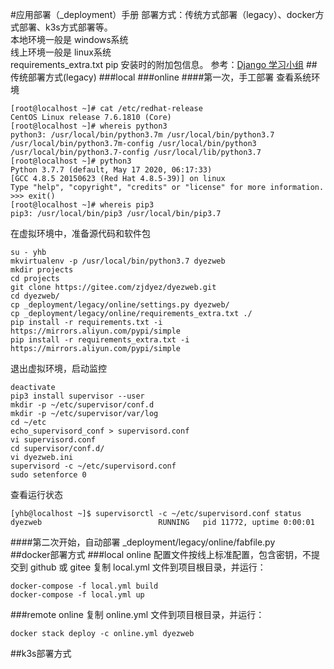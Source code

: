 #应用部署（_deployment）手册
部署方式：传统方式部署（legacy）、docker方式部署、k3s方式部署等。  
本地环境一般是 windows系统  
线上环境一般是 linux系统  
requirements_extra.txt  pip 安装时的附加包信息。
参考：[Django 学习小组](https://zhuanlan.zhihu.com/djstudyteam)
##传统部署方式(legacy)
###local 
###online 
####第一次，手工部署
查看系统环境  
```text
[root@localhost ~]# cat /etc/redhat-release   
CentOS Linux release 7.6.1810 (Core) 
[root@localhost ~]# whereis python3
python3: /usr/local/bin/python3.7m /usr/local/bin/python3.7 /usr/local/bin/python3.7m-config /usr/local/bin/python3 /usr/local/bin/python3.7-config /usr/local/lib/python3.7
[root@localhost ~]# python3
Python 3.7.7 (default, May 17 2020, 06:17:33) 
[GCC 4.8.5 20150623 (Red Hat 4.8.5-39)] on linux
Type "help", "copyright", "credits" or "license" for more information.
>>> exit()
[root@localhost ~]# whereis pip3
pip3: /usr/local/bin/pip3 /usr/local/bin/pip3.7
```
在虚拟环境中，准备源代码和软件包    
```commandline
su - yhb
mkvirtualenv -p /usr/local/bin/python3.7 dyezweb
mkdir projects
cd projects
git clone https://gitee.com/zjdyez/dyezweb.git
cd dyezweb/
cp _deployment/legacy/online/settings.py dyezweb/
cp _deployment/legacy/online/requirements_extra.txt ./
pip install -r requirements.txt -i https://mirrors.aliyun.com/pypi/simple
pip install -r requirements_extra.txt -i https://mirrors.aliyun.com/pypi/simple
```
退出虚拟环境，启动监控   
```commandline
deactivate
pip3 install supervisor --user
mkdir -p ~/etc/supervisor/conf.d
mkdir -p ~/etc/supervisor/var/log
cd ~/etc
echo_supervisord_conf > supervisord.conf
vi supervisord.conf 
cd supervisor/conf.d/
vi dyezweb.ini
supervisord -c ~/etc/supervisord.conf
sudo setenforce 0
```
查看运行状态  
```text
[yhb@localhost ~]$ supervisorctl -c ~/etc/supervisord.conf status
dyezweb                          RUNNING   pid 11772, uptime 0:00:01
```
####第二次开始，自动部署
_deployment/legacy/online/fabfile.py   
##docker部署方式
###local online 
配置文件按线上标准配置，包含密钥，不提交到 github 或 gitee
复制 local.yml 文件到项目根目录，并运行：   
```commandline
docker-compose -f local.yml build
docker-compose -f local.yml up
```
###remote online
复制 online.yml 文件到项目根目录，并运行：  
```commandline
docker stack deploy -c online.yml dyezweb
```
##k3s部署方式